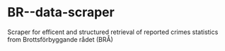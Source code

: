 # BR--data-scraper
Scraper for efficent and structured retrieval of reported crimes statistics from Brottsförbyggande rådet (BRÅ)
